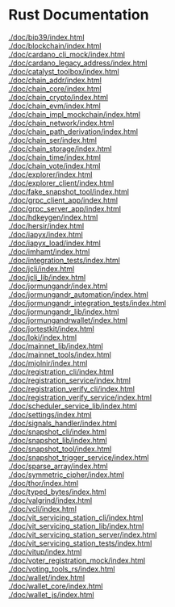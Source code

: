 # Rust Documentation

<!-- markdownlint-disable no-inline-html -->

<a href="./doc/bip39/index.html">./doc/bip39/index.html</a><br>
<a href="./doc/blockchain/index.html">./doc/blockchain/index.html</a><br>
<a href="./doc/cardano_cli_mock/index.html">./doc/cardano_cli_mock/index.html</a><br>
<a href="./doc/cardano_legacy_address/index.html">./doc/cardano_legacy_address/index.html</a><br>
<a href="./doc/catalyst_toolbox/index.html">./doc/catalyst_toolbox/index.html</a><br>
<a href="./doc/chain_addr/index.html">./doc/chain_addr/index.html</a><br>
<a href="./doc/chain_core/index.html">./doc/chain_core/index.html</a><br>
<a href="./doc/chain_crypto/index.html">./doc/chain_crypto/index.html</a><br>
<a href="./doc/chain_evm/index.html">./doc/chain_evm/index.html</a><br>
<a href="./doc/chain_impl_mockchain/index.html">./doc/chain_impl_mockchain/index.html</a><br>
<a href="./doc/chain_network/index.html">./doc/chain_network/index.html</a><br>
<a href="./doc/chain_path_derivation/index.html">./doc/chain_path_derivation/index.html</a><br>
<a href="./doc/chain_ser/index.html">./doc/chain_ser/index.html</a><br>
<a href="./doc/chain_storage/index.html">./doc/chain_storage/index.html</a><br>
<a href="./doc/chain_time/index.html">./doc/chain_time/index.html</a><br>
<a href="./doc/chain_vote/index.html">./doc/chain_vote/index.html</a><br>
<a href="./doc/explorer/index.html">./doc/explorer/index.html</a><br>
<a href="./doc/explorer_client/index.html">./doc/explorer_client/index.html</a><br>
<a href="./doc/fake_snapshot_tool/index.html">./doc/fake_snapshot_tool/index.html</a><br>
<a href="./doc/grpc_client_app/index.html">./doc/grpc_client_app/index.html</a><br>
<a href="./doc/grpc_server_app/index.html">./doc/grpc_server_app/index.html</a><br>
<a href="./doc/hdkeygen/index.html">./doc/hdkeygen/index.html</a><br>
<a href="./doc/hersir/index.html">./doc/hersir/index.html</a><br>
<a href="./doc/iapyx/index.html">./doc/iapyx/index.html</a><br>
<a href="./doc/iapyx_load/index.html">./doc/iapyx_load/index.html</a><br>
<a href="./doc/imhamt/index.html">./doc/imhamt/index.html</a><br>
<a href="./doc/integration_tests/index.html">./doc/integration_tests/index.html</a><br>
<a href="./doc/jcli/index.html">./doc/jcli/index.html</a><br>
<a href="./doc/jcli_lib/index.html">./doc/jcli_lib/index.html</a><br>
<a href="./doc/jormungandr/index.html">./doc/jormungandr/index.html</a><br>
<a href="./doc/jormungandr_automation/index.html">./doc/jormungandr_automation/index.html</a><br>
<a href="./doc/jormungandr_integration_tests/index.html">./doc/jormungandr_integration_tests/index.html</a><br>
<a href="./doc/jormungandr_lib/index.html">./doc/jormungandr_lib/index.html</a><br>
<a href="./doc/jormungandrwallet/index.html">./doc/jormungandrwallet/index.html</a><br>
<a href="./doc/jortestkit/index.html">./doc/jortestkit/index.html</a><br>
<a href="./doc/loki/index.html">./doc/loki/index.html</a><br>
<a href="./doc/mainnet_lib/index.html">./doc/mainnet_lib/index.html</a><br>
<a href="./doc/mainnet_tools/index.html">./doc/mainnet_tools/index.html</a><br>
<a href="./doc/mjolnir/index.html">./doc/mjolnir/index.html</a><br>
<a href="./doc/registration_cli/index.html">./doc/registration_cli/index.html</a><br>
<a href="./doc/registration_service/index.html">./doc/registration_service/index.html</a><br>
<a href="./doc/registration_verify_cli/index.html">./doc/registration_verify_cli/index.html</a><br>
<a href="./doc/registration_verify_service/index.html">./doc/registration_verify_service/index.html</a><br>
<a href="./doc/scheduler_service_lib/index.html">./doc/scheduler_service_lib/index.html</a><br>
<a href="./doc/settings/index.html">./doc/settings/index.html</a><br>
<a href="./doc/signals_handler/index.html">./doc/signals_handler/index.html</a><br>
<a href="./doc/snapshot_cli/index.html">./doc/snapshot_cli/index.html</a><br>
<a href="./doc/snapshot_lib/index.html">./doc/snapshot_lib/index.html</a><br>
<a href="./doc/snapshot_tool/index.html">./doc/snapshot_tool/index.html</a><br>
<a href="./doc/snapshot_trigger_service/index.html">./doc/snapshot_trigger_service/index.html</a><br>
<a href="./doc/sparse_array/index.html">./doc/sparse_array/index.html</a><br>
<a href="./doc/symmetric_cipher/index.html">./doc/symmetric_cipher/index.html</a><br>
<a href="./doc/thor/index.html">./doc/thor/index.html</a><br>
<a href="./doc/typed_bytes/index.html">./doc/typed_bytes/index.html</a><br>
<a href="./doc/valgrind/index.html">./doc/valgrind/index.html</a><br>
<a href="./doc/vcli/index.html">./doc/vcli/index.html</a><br>
<a href="./doc/vit_servicing_station_cli/index.html">./doc/vit_servicing_station_cli/index.html</a><br>
<a href="./doc/vit_servicing_station_lib/index.html">./doc/vit_servicing_station_lib/index.html</a><br>
<a href="./doc/vit_servicing_station_server/index.html">./doc/vit_servicing_station_server/index.html</a><br>
<a href="./doc/vit_servicing_station_tests/index.html">./doc/vit_servicing_station_tests/index.html</a><br>
<a href="./doc/vitup/index.html">./doc/vitup/index.html</a><br>
<a href="./doc/voter_registration_mock/index.html">./doc/voter_registration_mock/index.html</a><br>
<a href="./doc/voting_tools_rs/index.html">./doc/voting_tools_rs/index.html</a><br>
<a href="./doc/wallet/index.html">./doc/wallet/index.html</a><br>
<a href="./doc/wallet_core/index.html">./doc/wallet_core/index.html</a><br>
<a href="./doc/wallet_js/index.html">./doc/wallet_js/index.html</a><br>

<!-- markdownlint-enable no-inline-html -->
